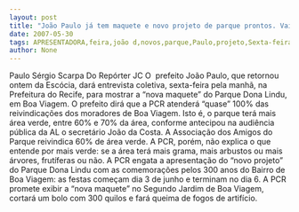 ```yaml
---
layout: post
title: "João Paulo já tem maquete e novo projeto de parque prontos. Vai apresentá-los na sexta-feira"
date: 2007-05-30
tags: APRESENTADORA,feira,joão d,novos,parque,Paulo,projeto,Sexta-feira 13
author: None
---
```

Paulo S&eacute;rgio Scarpa
Do Rep&oacute;rter JC
O&nbsp; prefeito Jo&atilde;o Paulo, que retornou ontem da Esc&oacute;cia, dar&aacute; entrevista coletiva, sexta-feira pela manh&atilde;, na Prefeitura do Recife, para mostrar a &ldquo;nova maquete&rdquo; do Parque Dona Lindu, em Boa Viagem. O prefeito dir&aacute; que a PCR atender&aacute; &ldquo;quase&rdquo; 100% das reivindica&ccedil;&otilde;es dos moradores de Boa Viagem. Isto &eacute;, o parque ter&aacute; mais &aacute;rea verde, entre 60% e 70% da &aacute;rea, conforme antecipou na audi&ecirc;ncia p&uacute;blica da AL o secret&aacute;rio Jo&atilde;o da Costa. A Associa&ccedil;&atilde;o dos Amigos do Parque reivindica 60% de &aacute;rea verde.
A PCR, por&eacute;m, n&atilde;o explica o que entende por mais verde: se a &aacute;rea ter&aacute; mais grama, mais arbustos ou mais &aacute;rvores, frut&iacute;feras ou n&atilde;o.
A PCR engata a apresenta&ccedil;&atilde;o do &ldquo;novo projeto&rdquo; do Parque Dona Lindu com as comemora&ccedil;&otilde;es pelos 300 anos do Bairro de Boa Viagem: as festas come&ccedil;am dia 3 de junho e terminam no dia 6. A PCR promete exibir a &ldquo;nova maquete&rdquo; no Segundo Jardim de Boa Viagem, cortar&aacute; um bolo com 300 quilos e far&aacute; queima de fogos de artif&iacute;cio.&nbsp;&nbsp;&nbsp;  